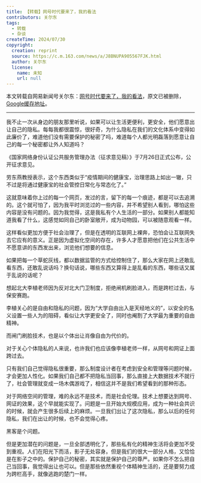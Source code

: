 ```yaml
---
title: 【转载】网号时代要来了，我的看法
contributors: 关尔东
tags:
  - 转载
  - 杂谈
createTime: 2024/07/30
copyright:
  creation: reprint
  source: https://c.m.163.com/news/a/J8BNUPA905567FJK.html
  author: 关尔东
  license:
    name: 未知
    url: null
---
```


本文转载自网易新闻号关尔东：[网号时代要来了，我的看法](https://c.m.163.com/news/a/J8BNUPA905567FJK.html)，原文已被删除，[Google缓存地址](https://webcache.googleusercontent.com/search?q=cache:https://c.m.163.com/news/a/J8BNUPA905567FJK.html)。

---

我不止一次从身边的朋友那里听说，如果可以让生活更便利，更安全，他们愿意出让自己的隐私。每每我都很震惊，很好奇，为什么隐私在我们的文化体系中变得如此廉价了，难道他们没有需要保护的秘密了吗，难道每个人都光明磊落到愿意让自己的每一个秘密都让外人知道吗？

《国家网络身份认证公共服务管理办法（征求意见稿）》于7月26日正式公布，公开征求意见。

劳东燕教授表示，这个东西类似于“疫情期间的健康宝，治理思路上如出一辙，只不过是将通过健康宝的社会管控日常化与常态化了。”

这就意味着你上过的每一个网页，发过的言，留下的每一个痕迹，都是可以去追溯的。这个就可怕了，因为我平时浏览过的一些内容，并不希望别人看到，哪怕这些内容是没有问题的。因为我觉得，这是我私有个人生活的一部分。如果别人都能知道我看了什么，这感觉如同自己的卧室敞开，成为动物园，可以被随意观看一样。

这样看似更加方便于社会治理了，但是在透明的互联网上裸奔，恐怕会让互联网失去它应有的意义。正是因为虚拟化空间的存在，许多人才愿意把他们在公共生活中不愿意讲的东西发出来，浏览他们想要的信息。

如果把每一个草蛇灰线，都以数据监管的方式给控制住了，那么大家在网上还敢乱看东西，还敢乱说话吗？换句话说，哪些东西又算得上是乱看的东西，哪些话又属于乱说的话呢？

想起北大李植老师因为反对北大门卫制度，拒绝闸机刷脸进入，而是跨栏过去，与保安赛跑。

李植关心的是自由和隐私的问题，因为“大学自由出入是天经地义的”，以安全的名义设置一些人为的阻碍，看似让大学更安全了，同时也阉割了大学最为重要的自由精神。

而闸门刷脸技术，也是以个体出让肖像自由为代价的。

对于关心个体隐私的人来说，也许我们也应该像李植老师一样，从网号和网证上面跨过去。

只有我们自己觉得隐私很重要，那么制度设计者在考虑到安全和管理等问题时候，才会更加人性化。如果我们自己都不把隐私当回事，那么直接上大数据技术不就行了，社会管理就变成一场木偶游戏了，相信这并不是我们希望看到的那种形态。

对于网络空间的管理，难的永远不是技术，而是社会伦理。技术上想要达到网号、网证的效果，这个早就能实现了。问题是一旦开始大规模应用，成为一种社会共识的时候，就会产生很多后续上的麻烦。一旦我们出让了这次隐私，那么以后的任何隐私，我们在出让的时候，也不会觉得心疼。

黑客是个问题。

但是更加潜在的问题是，一旦全部透明化了，那些私有化的精神生活将会更加不受到重视。人们在阳光下而活，影子无处容身。但是我们的很大一部分人格，又恰恰是在影子之中的。保护自己的秘密，其实就是保护自己的尊严。如果你不怎么把自己当回事，我觉得出让也可以。但是那些依然重视个体精神生活的，还是要努力成为跨栏高手，就像逃跑的楚门一样。
